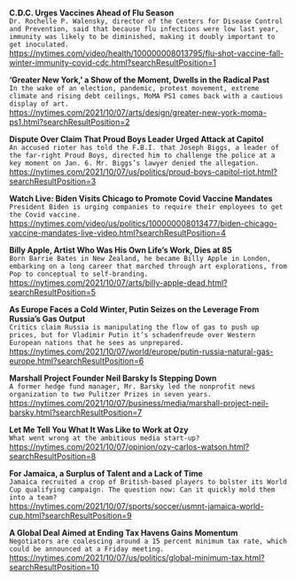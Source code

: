 **C.D.C. Urges Vaccines Ahead of Flu Season**\
`Dr. Rochelle P. Walensky, director of the Centers for Disease Control and Prevention, said that because flu infections were low last year, immunity was likely to be diminished, making it doubly important to get inoculated.`\
https://nytimes.com/video/health/100000008013795/flu-shot-vaccine-fall-winter-immunity-covid-cdc.html?searchResultPosition=1

**‘Greater New York,’ a Show of the Moment, Dwells in the Radical Past**\
`In the wake of an election, pandemic, protest movement, extreme climate and rising debt ceilings, MoMA PS1 comes back with a cautious display of art.`\
https://nytimes.com/2021/10/07/arts/design/greater-new-york-moma-ps1.html?searchResultPosition=2

**Dispute Over Claim That Proud Boys Leader Urged Attack at Capitol**\
`An accused rioter has told the F.B.I. that Joseph Biggs, a leader of the far-right Proud Boys, directed him to challenge the police at a key moment on Jan. 6. Mr. Biggs’s lawyer denied the allegation.`\
https://nytimes.com/2021/10/07/us/politics/proud-boys-capitol-riot.html?searchResultPosition=3

**Watch Live: Biden Visits Chicago to Promote Covid Vaccine Mandates**\
`President Biden is urging companies to require their employees to get the Covid vaccine.`\
https://nytimes.com/video/us/politics/100000008013477/biden-chicago-vaccine-mandates-live-video.html?searchResultPosition=4

**Billy Apple, Artist Who Was His Own Life’s Work, Dies at 85**\
`Born Barrie Bates in New Zealand, he became Billy Apple in London, embarking on a long career that marched through art explorations, from Pop to conceptual to self-branding.`\
https://nytimes.com/2021/10/07/arts/billy-apple-dead.html?searchResultPosition=5

**As Europe Faces a Cold Winter, Putin Seizes on the Leverage From Russia’s Gas Output**\
`Critics claim Russia is manipulating the flow of gas to push up prices, but for Vladimir Putin it’s schadenfreude over Western European nations that he sees as unprepared.`\
https://nytimes.com/2021/10/07/world/europe/putin-russia-natural-gas-europe.html?searchResultPosition=6

**Marshall Project Founder Neil Barsky Is Stepping Down**\
`A former hedge fund manager, Mr. Barsky led the nonprofit news organization to two Pulitzer Prizes in seven years.`\
https://nytimes.com/2021/10/07/business/media/marshall-project-neil-barsky.html?searchResultPosition=7

**Let Me Tell You What It Was Like to Work at Ozy**\
`What went wrong at the ambitious media start-up?`\
https://nytimes.com/2021/10/07/opinion/ozy-carlos-watson.html?searchResultPosition=8

**For Jamaica, a Surplus of Talent and a Lack of Time**\
`Jamaica recruited a crop of British-based players to bolster its World Cup qualifying campaign. The question now: Can it quickly mold them into a team?`\
https://nytimes.com/2021/10/07/sports/soccer/usmnt-jamaica-world-cup.html?searchResultPosition=9

**A Global Deal Aimed at Ending Tax Havens Gains Momentum**\
`Negotiators are coalescing around a 15 percent minimum tax rate, which could be announced at a Friday meeting.`\
https://nytimes.com/2021/10/07/us/politics/global-minimum-tax.html?searchResultPosition=10

